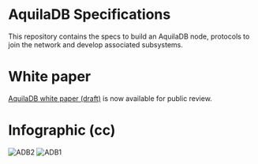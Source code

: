 # AquilaDB Specifications

This repository contains the specs to build an AquilaDB node, protocols to join the network and develop associated subsystems.

# White paper

[AquilaDB white paper (draft)](https://github.com/a-mma/AquilaDB-specs/blob/master/AquilaDB_whitepaper_draft.pdf) is now available for public review.

# Infographic (cc)
![ADB2](https://user-images.githubusercontent.com/68724239/88398463-0e55dd80-cde3-11ea-9605-8d1df8770cd2.jpg)
![ADB1](https://user-images.githubusercontent.com/68724239/88398456-0c8c1a00-cde3-11ea-9d3b-8ce1abea6aac.jpeg)
